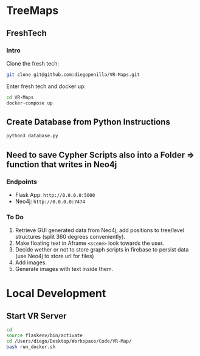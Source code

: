 # TreeMaps

## FreshTech

### Intro
Clone the fresh tech:
```bash
git clone git@github.com:diegopenilla/VR-Maps.git
```
Enter fresh tech and docker up:
```bash
cd VR-Maps
docker-compose up 
```

## Create Database from Python Instructions
```bash
python3 database.py 
```
## Need to save Cypher Scripts also into a Folder => function that writes in Neo4j

### Endpoints 
- Flask App: `http://0.0.0.0:5000`
- Neo4j: `http://0.0.0.0:7474`

### To Do
1. Retrieve GUI generated data from Neo4j, add positions to tree/level structures (split 360 degrees conveniently).
2. Make floating text in Aframe `<scene>` look towards the user.
3. Decide wether or not to store graph scripts in firebase to persist data (use Neo4j to store url for files)
4. Add images.
5. Generate images with text inside them. 


# Local Development

## Start VR Server
```bash
cd
source flaskenv/bin/activate
cd /Users/diego/Desktop/Workspace/Code/VR-Map/
bash run_docker.sh
```